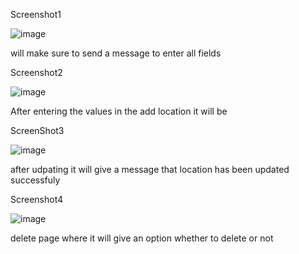 Screenshot1

![image](https://github.com/user-attachments/assets/108c4e21-d43a-4592-9dbf-9fd82f77da67)

will make sure to send a message to enter all fields


Screenshot2

![image](https://github.com/user-attachments/assets/2e47a013-17cb-46e1-b7db-e6559a6312e5)

After entering the values in the add location it will be

ScreenShot3

![image](https://github.com/user-attachments/assets/01465498-5276-4d1a-a423-0b23eb979fc7)

after udpating it will give a message that location has been updated successfuly

Screenshot4

![image](https://github.com/user-attachments/assets/390f27fb-14e1-44af-955f-5dbc0624a0ce)

delete page where it will give an option whether to delete or not
